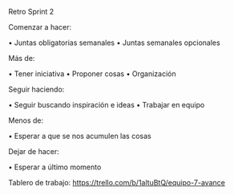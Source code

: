 Retro Sprint 2

Comenzar a hacer: 

•	Juntas obligatorias semanales 
•	Juntas semanales opcionales

Más de:

•	Tener iniciativa 
•	Proponer cosas
•	Organización

Seguir haciendo:

•	Seguir buscando inspiración e ideas
•	Trabajar en equipo

Menos de:

•	Esperar a que se nos acumulen las cosas

Dejar de hacer:

•	Esperar a último momento


Tablero de trabajo: https://trello.com/b/1altuBtQ/equipo-7-avance
